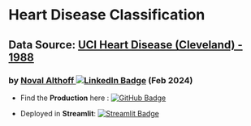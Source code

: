 # Heart Disease Classification
## Data Source: [UCI Heart Disease (Cleveland) - 1988](https://archive.ics.uci.edu/dataset/45/heart+disease)
### by [Noval Althoff ![LinkedIn Badge](https://img.shields.io/badge/LinkedIn-blue?style=flat&logo=linkedin&logoColor=white)](https://www.linkedin.com/in/novalalthoff/) (Feb 2024)

- Find the **Production** here : [![GitHub Badge](https://img.shields.io/badge/GitHub-grey?style=flat&logo=github&logoColor=white)](https://github.com/novalalthoff/uci-heart-disease-classification/tree/main/app)

- Deployed in **Streamlit**: [![Streamlit Badge](https://img.shields.io/badge/Streamlit-red?style=flat&logo=streamlit&logoColor=white)](https://uci-heart-disease-classification.streamlit.app/)
